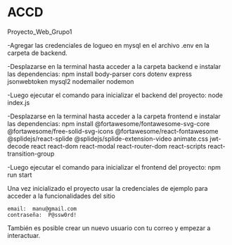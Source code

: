 # ACCD
Proyecto_Web_Grupo1

-Agregar las credenciales de logueo en mysql en el archivo .env en la carpeta de backend.

-Desplazarse en la terminal hasta acceder a la carpeta backend e instalar las dependencias:
    npm install body-parser cors dotenv express jsonwebtoken mysql2 nodemailer nodemon

-Luego ejecutar el comando para inicializar el backend del proyecto:
    node index.js


-Desplazarse en la terminal hasta acceder a la carpeta frontend e instalar las dependencias:
    npm install @fortawesome/fontawesome-svg-core @fortawesome/free-solid-svg-icons @fortawesome/react-fontawesome @splidejs/react-splide @splidejs/splide-extension-video animate.css jwt-decode react react-dom react-modal react-router-dom react-scripts react-transition-group

-Luego ejecutar el comando para inicializar el frontend del proyecto:
    npm run start

Una vez inicializado el proyecto usar la credenciales de ejemplo para acceder a la funcionalidades del sitio

    email:  manu@gmail.com
    contraseña:  P@ssw0rd!

También es posible crear un nuevo usuario con tu correo y empezar a interactuar.
